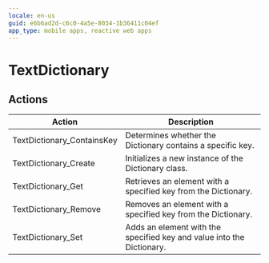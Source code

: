 ```yaml
---
locale: en-us
guid: e6b6ad2d-c6c0-4a5e-8034-1b36411c04ef
app_type: mobile apps, reactive web apps
---
```

# TextDictionary

## Actions

Action | Description
---|---
TextDictionary_ContainsKey | Determines whether the Dictionary contains a specific key.
TextDictionary_Create | Initializes a new instance of the Dictionary class.
TextDictionary_Get | Retrieves an element with a specified key from the Dictionary.
TextDictionary_Remove | Removes an element with a specified key from the Dictionary.
TextDictionary_Set | Adds an element with the specified key and value into the Dictionary. 
